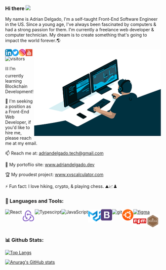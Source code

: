 ### Hi there <img src="https://media.giphy.com/media/hvRJCLFzcasrR4ia7z/giphy.gif" width="20px">

My name is Adrian Delgado, I'm a self-taught Front-End Software Engineer in the US. Since a young age, I've always been fascinated by computers & had a strong passion for them. I'm currently a freelance web developer & computer technician. My dream is to create something that's going to impact the world forever.🌎

<img align="right" alt="GIF" src="./code.gif" width="410" height="280" />

<a href="https://www.linkedin.com/in/adriandelgado1/" target="_blank">
  <img src="./LinkedIn.png" align="left" alt="Adrian's LinkedIn" width="22px">
</a>
<a href="https://www.twitter.com/cloudcoding_" target="_blank">
  <img src="./Twitter.png" align="left" alt="Adrian's Twitter" width="22px">
</a>
<a href="https://www.instagram.com/cloudcoding" target="_blank"> 
  <img src="./Instagram.png" align="left" alt="Adrian's Instagram" width="22px">
</a>
<a href="https://www.youtube.com/channel/UCci3UPQ2p4hyERNhXqAPCBw" target="_blank">
  <img src="./youtube.svg" align="left" alt="Adrian's YouTube" width="22px">
</a>

![visitors](https://page-views.glitch.me/badge?page_id=adriandelgg.visitor-badge)


⛓ I’m currently learning Blockchain Development!

🤝 I'm seeking a position as a Front-End Web Developer, if you'd like to hire me, please reach me at my email.

📫 Reach me at: adriandelgado.tech@gmail.com

🎨 My portoflio site: www.adriandelgado.dev

🏆 My proudest project: www.xvscalculator.com

⚡ Fun fact: I love hiking, crypto, & playing chess. ⛰📈♟️
 
 
### 🔨 Languages and Tools:   

<a href="https://reactjs.org/" target="_blank"><img align="left" alt="React" height ="42px" src="https://raw.githubusercontent.com/rahul-jha98/github_readme_icons/main/language_and_tools/square/react/react.svg"></a>
<a href="https://redux.js.org/" target="_blank"><img align="left" alt="Redux" height ="42px" src="./redux.svg"></a>
<a href="https://www.typescriptlang.org/" target="_blank"><img align="left" alt="Typescirpt" height ="42px" src="https://raw.githubusercontent.com/rahul-jha98/github_readme_icons/main/language_and_tools/square/typescript/typescript.svg"></a>
<a href="https://developer.mozilla.org/en-US/docs/Web/JavaScript" target="_blank"><img align="left" alt="JavaScript" height ="42px"  src="https://raw.githubusercontent.com/rahul-jha98/github_readme_icons/main/language_and_tools/square/javascript/javascript.svg"></a>
<a href="https://material-ui.com/" target="_blank"><img align="left" alt="Material UI" height ="42px" src="./materialui.svg"></a>
<a href="https://getbootstrap.com/" target="_blank"><img src="./bootstrap.png" alt="BootStrap" align="left" height='36px'/></a>
<a href="https://git-scm.com/" target="_blank"><img src="https://raw.githubusercontent.com/rahul-jha98/github_readme_icons/main/language_and_tools/square/git-scm/git-scm.svg" align="left" alt="git" height='42px'/></a>
<a href="https://www.figma.com/" target="_blank"><img src="https://raw.githubusercontent.com/rahul-jha98/github_readme_icons/main/language_and_tools/square/figma/figma.svg" alt="figma" height='42px'/></a>
<a href="https://ubuntu.com/" target="_blank"><img src="./Ubuntu.png" alt="Ubuntu" align="left" height='36px'/></a>
<a href="https://www.npmjs.com/" target="_blank"><img src="./npm.png" alt="npm" align="left" height='42px'/></a>
<a href="https://mochajs.org/" target="_blank"><img src="./Mocha.png" alt="Mocha" align="left" height='42px'/></a>

<!-- <a href="https://nodejs.org" target="_blank"><img align="left" alt="Node.js" height ="42px" src="https://raw.githubusercontent.com/rahul-jha98/github_readme_icons/main/language_and_tools/square/node/node.svg"></a>
 <a href="https://jestjs.io" target="_blank"> <img src="https://cdn.freebiesupply.com/logos/large/2x/jest-logo-png-transparent.png" alt="Jest" align="left" height='34px'/> </a> -->



<br>
<br>


### 📊 Github Stats:
[![Top Langs](https://github-readme-stats.vercel.app/api/top-langs/?username=adriandelgg&theme=tokyonight&layout=compact)](https://github.com/anuraghazra/github-readme-stats)

[![Anurag's GitHub stats](https://github-readme-stats.vercel.app/api?username=adriandelgg&count_private=true&show_icons=true&theme=tokyonight&include_all_commits=true&hide=prs,issues)](https://github.com/anuraghazra/github-readme-stats)

<!--[![Readme Card](https://github-readme-stats.vercel.app/api/pin/?username=adriandelgg&theme=tokyonight&repo=THEREPOYOUWANT)](https://github.com/anuraghazra/github-readme-stats)-->

<!--💬 Ask me about ...
⚡ Fun fact: ... -->
